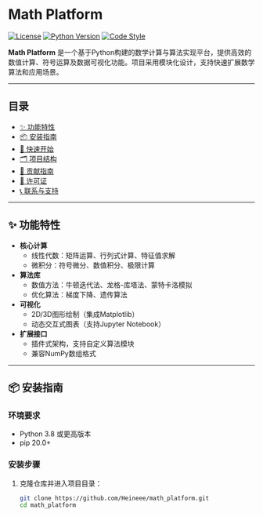 # Math Platform

[![License](https://img.shields.io/badge/License-MIT-blue.svg)](https://opensource.org/licenses/MIT)
[![Python Version](https://img.shields.io/badge/Python-3.8%2B-blue)](https://www.python.org/)
[![Code Style](https://img.shields.io/badge/code%20style-PEP8-brightgreen)](https://www.python.org/dev/peps/pep-0008/)

**Math Platform** 是一个基于Python构建的数学计算与算法实现平台，提供高效的数值计算、符号运算及数据可视化功能。项目采用模块化设计，支持快速扩展数学算法和应用场景。

---

## 目录
- [✨ 功能特性](#-功能特性)
- [📦 安装指南](#-安装指南)
- [🚀 快速开始](#-快速开始)
- [🗂️ 项目结构](#️-项目结构)
- [🤝 贡献指南](#-贡献指南)
- [📜 许可证](#-许可证)
- [📞 联系与支持](#-联系与支持)

---

## ✨ 功能特性
- **核心计算**  
  - 线性代数：矩阵运算、行列式计算、特征值求解
  - 微积分：符号微分、数值积分、极限计算
- **算法库**  
  - 数值方法：牛顿迭代法、龙格-库塔法、蒙特卡洛模拟
  - 优化算法：梯度下降、遗传算法
- **可视化**  
  - 2D/3D图形绘制（集成Matplotlib）
  - 动态交互式图表（支持Jupyter Notebook）
- **扩展接口**  
  - 插件式架构，支持自定义算法模块
  - 兼容NumPy数组格式

---

## 📦 安装指南

### 环境要求
- Python 3.8 或更高版本
- pip 20.0+

### 安装步骤
1. 克隆仓库并进入项目目录：
   ```bash
   git clone https://github.com/Heineee/math_platform.git
   cd math_platform
